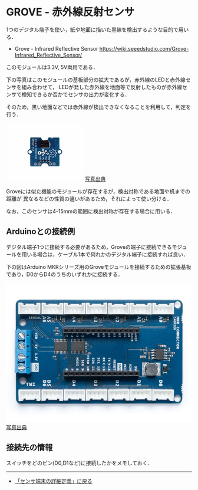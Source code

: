 # GROVE - 赤外線反射センサ

1つのデジタル端子を使い，紙や地面に描いた黒線を検出するような目的で用いる．


- Grove - Infrared Reflective Sensor https://wiki.seeedstudio.com/Grove-Infrared_Reflective_Sensor/

このモジュールは3.3V, 5V両用である．


下の写真はこのモジュールの基板部分の拡大であるが，赤外線のLEDと赤外線センサを組み合わせて，
LEDが発した赤外線を地面等で反射したものが赤外線センサで検知できるか否かでセンサの出力が変化する．

そのため，黒い地面などでは赤外線が検出できなくなることを利用して，判定を行う．

![赤外線反射センサ](../../images/IR_Refrective.jpg)
[写真出典](https://wiki.seeedstudio.com/Grove-Infrared_Reflective_Sensor/)

Groveには似た機能のモジュールが存在するが，検出対称である地面や机までの距離が
異なるなどの性質の違いがあるため，それによって使い分ける．

なお，このセンサは4-15mmの範囲に検出対称が存在する場合に用いる．

## Arduinoとの接続例
デジタル端子1つに接続する必要があるため，Groveの端子に接続できるモジュールを用いる場合は，ケーブル1本で何れかのデジタル端子に接続すれば良い．


下の図はArduino MKRシリーズ用のGroveモジュールを接続するための拡張基板であり，D0からD4のうちのいずれかに接続する．

![Alt text](../../images/MKR_carrier.png)
[写真出典](https://store-usa.arduino.cc/products/arduino-mkr-connector-carrier-grove-compatible)


## 接続先の情報

スイッチをどのピン(D0,D1など)に接続したかをメモしておく．

***

- [「センサ端末の詳細定義」に戻る](../SensorSelection.md)
